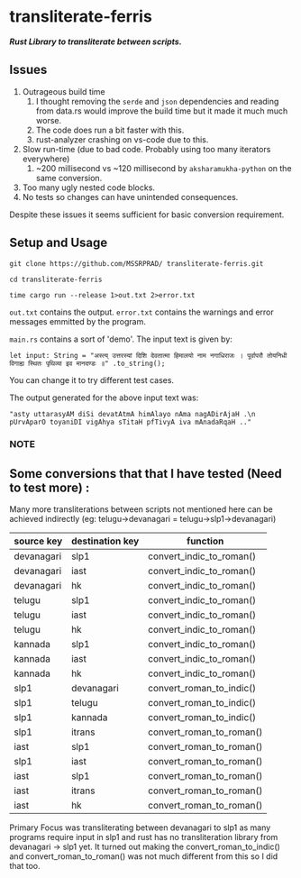 # transliterate-ferris

***Rust Library to transliterate between scripts.***

## Issues

1. Outrageous build time 
   1. I thought removing the `serde` and `json` dependencies and reading from data.rs would improve the build time but it made it much much worse.
   2. The code does run a bit faster with this.
   3. rust-analyzer crashing on vs-code due to this.
2. Slow run-time (due to bad code. Probably using too many iterators everywhere)    
   1. ~200 millisecond vs ~120 millisecond by `aksharamukha-python` on the same conversion.
3. Too many ugly nested code blocks.
4. No tests so changes can have unintended consequences.

Despite these issues it seems sufficient for basic conversion requirement.

## Setup and Usage

`git clone https://github.com/MSSRPRAD/ transliterate-ferris.git`

`cd transliterate-ferris`

`time cargo run --release 1>out.txt 2>error.txt`

`out.txt` contains the output.
`error.txt` contains the warnings and error messages emmitted by the program.

`main.rs` contains a sort of 'demo'. The input text is given by:

`let input: String = "अस्त्य् उत्तरस्यां दिशि देवतात्मा हिमालयो नाम नगाधिराजः ।
    पूर्वापरौ तोयनिधी विगाह्य स्थितः पृथिव्या इव मानदण्डः ॥"
        .to_string();`

You can change it to try different test cases.

The output generated for the above input text was:

`"asty uttarasyAM diSi devatAtmA himAlayo nAma nagADirAjaH .\n    pUrvAparO toyaniDI vigAhya sTitaH pfTivyA iva mAnadaRqaH .."`

### NOTE

## <b> Some conversions that that I have tested (Need to test more) :</b>

Many more transliterations between scripts not mentioned here can be achieved indirectly (eg: telugu->devanagari = telugu->slp1->devanagari)

| source key | destination key | function                 |
| ---------- | --------------- | ------------------------ |
| devanagari | slp1            | convert_indic_to_roman() |
| devanagari | iast            | convert_indic_to_roman() |
| devanagari | hk              | convert_indic_to_roman() |
| telugu     | slp1            | convert_indic_to_roman() |
| telugu     | iast            | convert_indic_to_roman() |
| telugu     | hk              | convert_indic_to_roman() |
| kannada    | slp1            | convert_indic_to_roman() |
| kannada    | iast            | convert_indic_to_roman() |
| kannada    | hk              | convert_indic_to_roman() |
| slp1       | devanagari      | convert_roman_to_indic() |
| slp1       | telugu          | convert_roman_to_indic() |
| slp1       | kannada         | convert_roman_to_indic() |
| slp1       | itrans          | convert_roman_to_roman() |
| iast       | slp1            | convert_roman_to_roman() |
| slp1       | iast            | convert_roman_to_roman() |
| iast       | slp1            | convert_roman_to_roman() |
| iast       | itrans          | convert_roman_to_roman() |
| iast       | hk              | convert_roman_to_roman() |

Primary Focus was transliterating between devanagari to slp1 as many programs require input in slp1 and rust has no transliteration library from devanagari -> slp1 yet. It turned out making the convert_roman_to_indic() and convert_roman_to_roman() was not much different from this so I did that too.